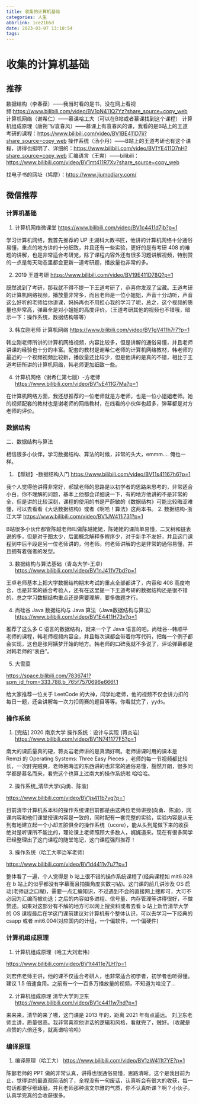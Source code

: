 ```yaml
---
title: 收集的计算机基础
categories: 人生
abbrlink: 1ce21b5d
date: 2023-03-07 13:10:54
tags:
---
```




# 收集的计算机基础

## 推荐
数据结构（李春葆）——我当时看的是书，没在网上看视频:https://www.bilibili.com/video/BV1oN411Q7Yz?share_source=copy_web
计算机网络（谢希仁）——慕课哈工大（可以在B站或者慕课找到这个课程）
计算机组成原理（唐朔飞/袁春风）——慕课上有袁春风的课，我看的是B站上的王道考研的课程：https://www.bilibili.com/video/BV1BE411D7ii?share_source=copy_web
操作系统（汤小丹）——B站上的王道考研也有这个课程，讲得也挺明了、详细的：https://www.bilibili.com/video/BV1YE411D7nH?share_source=copy_web
汇编语言（王爽）——bilibili：
https://www.bilibili.com/video/BV1mt411R7Xv?share_source=copy_web

<!--more-->

找电子书的网址（鸠摩）：https://www.jiumodiary.com/

## 微信推荐
### 计算机基础
1.  计算机网络微课堂   https://www.bilibili.com/video/BV1c4411d7jb?p=1

学习计算机网络，我首先推荐的 UP 主湖科大教书匠，他讲的计算机网络十分通俗易懂，重点的地方讲的十分细致，并且还有一些实验，更好的是有考研 408 的难题的讲解，也是非常适合考研党，除了课程内容外还有很多习题讲解视频，特别赞的一点是每天动态里都会更新一道考研题，播放量也非常的多。

2.  2019 王道考研    https://www.bilibili.com/video/BV19E411D78Q?p=1

既然说到了考研，那我就不得不提一下王道考研了，恭喜你发现了宝藏。王道考研的计算机网络视频，播放量非常多，而且老师是一位小姐姐，声音十分动听，声音这么好听的老师给你讲课，妈妈再也不用担心我的学习了呢，总之，这个视频的质量也非常高，弹幕全是对小姐姐的高度评价。（王道考研其他的视频也不错哦，暗示一下：操作系统，数据结构等等）

3.  韩立刚老师  计算机网络   https://www.bilibili.com/video/BV1gV411h7r7?p=1

韩立刚老师所讲的计算机网络视频，内容比较多，但是讲解的通俗易懂，并且老师讲课的经验也十分的丰富。配套的教材是谢希仁老师的计算机网络教材，韩老师的最近的一个视频视频比较新，播放量还比较少，但是他讲的是真的不错，相比于王道考研所讲的计算机网络，韩老师更加细致一些。

4.  计算机网络（谢希仁第七版）-方老师   https://www.bilibili.com/video/BV1yE411G7Ma?p=1

在计算机网络方面，我还想推荐的一位老师就是方老师，也是一位小姐姐老师。她的视频配套的教材也是谢老师的网络教材，在线看的小伙伴也超多，弹幕都是对方老师的评价。

### 数据结构
二、数据结构与算法

相信很多小伙伴，学习数据结构、算法的时候，非常的头大，emmm.... 俺也一样。
1. 【郝斌】-数据结构入门   https://www.bilibili.com/video/BV11s41167h6?p=1

我个人觉得他讲得非常好，郝斌老师的思路是以初学者的思路来思考的，非常适合小白，你不理解的问题，基本上他都会详细说一下，有的地方他讲的不是非常的全，但是讲的比较深刻，课程的使用的书是严蔚敏的《数据结构》可能比较晦涩难懂，可以去看看《大话数据结构》或者《啊哈！算法》这两本书。
2.  数据结构-浙江大学   https://www.bilibili.com/video/BV1JW411i731?p=1

B站很多小伙伴都管陈越老师叫做陈越姥姥，陈姥姥的课简单易懂，二叉树和链表说的多，但是对于图太少，后面概念解释多程序少，对于新手不友好，并且这门课程到中后半段是另一位老师讲的，何老师。何老师讲解的也是非常的通俗易懂，并且拥有着强者的发型。

3.  数据结构与算法基础（青岛大学-王卓）   https://www.bilibili.com/video/BV1nJ411V7bd?p=1

王卓老师基本上把大学数据结构期末考试的重点全部都讲了，内容和 408 高度吻合，也是非常的适合考验人，还有在这里提一下王道考研的数据结构还是很不错的，总之学习数据结构重点还是需要理解，要多做题才行。

4. 尚硅谷 Java 数据结构与 Java 算法（Java数据结构与算法）   https://www.bilibili.com/video/BV1E4411H73v?p=1

推荐了这么多 C 语言的数据结构，就来一个了 Java 语言的吧。尚硅谷--韩顺平老师的课程，韩老师视频内容全，并且每次课都会带着你写代码，把每一个例子都会实现，这也是张阿姨梦开始的地方。韩老师的口碑我就不多说了，评论弹幕都是对韩老师的“表白”。

5.  大雪菜  

https://space.bilibili.com/7836741?spm_id_from=333.788.b_765f7570696e666f.1

给大家推荐一位关于 LeetCode 的大神，闫学灿老师，他的视频不仅会讲力扣的每日一题，还会讲解每一次力扣周赛的题目等等。你看就完了，yyds。

### 操作系统
1.  [完结] 2020 南京大学  操作系统：设计与实现 (蒋炎岩)  https://www.bilibili.com/video/BV1N741177F5?p=1

南大的课质量真的硬，蒋炎岩老师讲的是真滴好啊。老师讲课时用的课本是 Remzi 的 Operating Systems: Three Easy Pieces ，老师的每一节视频都比较长，一次肝完贼爽，老师把晦涩的东西讲的也非常的通俗易懂，豁然开朗，很多同学都是慕名而来，看完这个也算上过南大的操作系统啦 哈哈哈。

2.  操作系统_清华大学(向勇、陈渝) 

https://www.bilibili.com/video/BV1js411b7vg?p=1

目前清华计算机系本科的操作系统课目前都是由这两位老师讲授(向勇、陈渝)，网课内容和他们课堂授课内容是一致的，同时配有一套完整的实验，实验内容是从无到有地建立起一个小却五脏俱全的操作系统（ucore），能从头到尾做下来的收获绝对是听课所不能比的，理论课上老师照顾大多数人，娓娓道来。现在有很多同学已经整理出了这门课程的随堂笔记，这门课程强烈推荐！

3.  操作系统（哈工大李治军老师）

https://www.bilibili.com/video/BV1d4411v7u7?p=1

整体看了一遍，个人觉得是 b 站上很不错的操作系统课程了(经典课程如 mit6.828 在 b 站上的似乎都没有字幕而且拍摄角度实数刁钻)。这门课的前几讲涉及 OS 启动(老师谜之口糊)，需要一点汇编知识，不过遇到不会的直接网上搜即可，大可不必因为汇编而被劝退；之后的内容如多进程、信号量、内存管理等讲得很好，不做赘述。如果对这部分有不解的地方可以网上搜资料或者去看 b 站上新竹清华大学的 OS 课程最后在学这门课前建议对计算机有个整体认识，可以去学习一下经典的 csapp 或者 mit6.004(对应国内的计组，一个偏软件，一个偏硬件)

### 计算机组成原理
1.   计算机组成原理（哈工大刘宏伟）

 https://www.bilibili.com/video/BV1t4411e7LH?p=1

刘宏伟老师主讲，他的课不仅适合考研人，也非常适合初学者，初学者也听得懂。建议 1.5 倍速食用。之前有一个一百多万播放量的视频，不知道为啥没了...

2.  计算机组成原理 清华大学刘卫东
https://www.bilibili.com/video/BV1c4411w7nd?p=1

来来来，清华的来了嗷，这门课是 2013 年的，距离 2021 年有点遥远。
刘卫东老师主讲，质量很高。我非常喜欢他讲话的逻辑和风格，看就完了，贼好。（收藏是点赞的六倍还多，就离谱哈哈哈）

### 编译原理
1.  编译原理（哈工大）   https://www.bilibili.com/video/BV1zW411t7YE?p=1

陈鄞老师的 PPT 做的非常认真，讲得也很通俗易懂，思路清晰。这个是我目前为止，觉得讲的最直观简洁的了，全程没有一句废话，认真听会有很大的收获，每一句话都要仔细琢磨，并且老师那种温文尔雅的气质，你不认真听课？啊？小伙子。 认真学完真的会收获很多。
